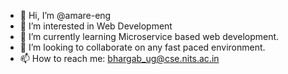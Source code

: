 - 👋 Hi, I’m @amare-eng
- 👀 I’m interested in Web Development
- 🌱 I’m currently learning Microservice based web development.
- 💞️ I’m looking to collaborate on any fast paced environment.
- 📫 How to reach me: bhargab_ug@cse.nits.ac.in

<!---
amare-eng/amare-eng is a ✨ special ✨ repository because its `README.md` (this file) appears on your GitHub profile.
You can click the Preview link to take a look at your changes.
--->
